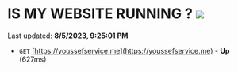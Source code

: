 # IS MY WEBSITE RUNNING ? [![](https://img.shields.io/static/v1?label=Sponsor&message=%E2%9D%A4&logo=GitHub&color=%23fe8e86)](https://github.com/sponsors/<username>)

Last updated: **8/5/2023, 9:25:01 PM**

- `GET` [https://youssefservice.me](https://youssefservice.me) - **Up** (627ms)
